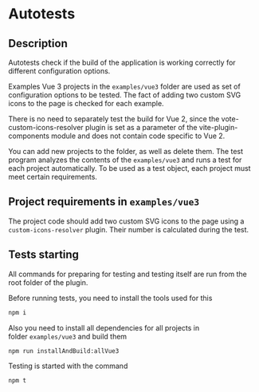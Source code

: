 # Autotests

## Description

Autotests check if the build of the application is working correctly for different configuration options.

Examples Vue 3 projects in the `examples/vue3` folder are used as set of configuration options to be tested. The fact of adding two custom SVG icons to the page is checked for each example.

There is no need to separately test the build for Vue 2, since the vote-custom-icons-resolver plugin is set as a parameter of the vite-plugin-components module and does not contain code specific to Vue 2.

You can add new projects to the folder, as well as delete them. The test program analyzes the contents of the `examples/vue3` and runs a test for each project automatically. To be used as a test object, each project must meet certain requirements.

## Project requirements in `examples/vue3`

The project code should add two custom SVG icons to the page using a `custom-icons-resolver` plugin. Their number is calculated during the test.

## Tests starting

All commands for preparing for testing and testing itself are run from the root folder of the plugin.

Before running tests, you need to install the tools used for this

```bash
npm i
```

Also you need to install all dependencies for all projects in folder `examples/vue3` and build them

```bash
npm run installAndBuild:allVue3
```

Testing is started with the command

```bash
npm t
```
